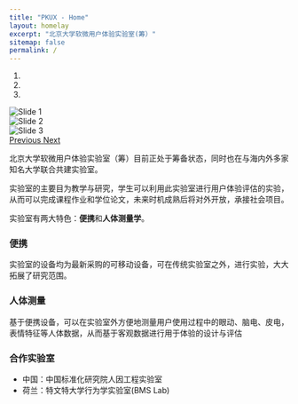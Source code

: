 ```yaml
---
title: "PKUX - Home"
layout: homelay
excerpt: "北京大学软微用户体验实验室(筹）"
sitemap: false
permalink: /
---
```




<div markdown="0" id="carousel" class="carousel slide" data-ride="carousel" data-interval="5000" data-pause="hover" >
    <!-- Menu -->
    <ol class="carousel-indicators">
        <li data-target="#carousel" data-slide-to="0" class="active"></li>
        <li data-target="#carousel" data-slide-to="1"></li>
        <li data-target="#carousel" data-slide-to="2"></li>
    </ol>
    <!-- Items -->
    <div class="carousel-inner" markdown="0">
        <div class="item active">
            <img src="{{ site.url }}{{ site.baseurl }}/images/slider7001400/SmartTipSide.jpg" alt="Slide 1" />
        </div>
        <div class="item">
            <img src="{{ site.url }}{{ site.baseurl }}/images/slider7001400/NoiseCover2.jpg" alt="Slide 2" />
        </div>
        <div class="item">
            <img src="{{ site.url }}{{ site.baseurl }}/images/slider7001400/cake_web.jpg" alt="Slide 3" />
        </div>
    </div>
  <a class="left carousel-control" href="#carousel" role="button" data-slide="prev">
    <span class="glyphicon glyphicon-chevron-left" aria-hidden="true"></span>
    <span class="sr-only">Previous</span>
  </a>
  <a class="right carousel-control" href="#carousel" role="button" data-slide="next">
    <span class="glyphicon glyphicon-chevron-right" aria-hidden="true"></span>
    <span class="sr-only">Next</span>
  </a>
</div>




北京大学软微用户体验实验室（筹）目前正处于筹备状态，同时也在与海内外多家知名大学联合共建实验室。




<!-- <figure class="fourth">
  <img src="{{ site.url }}{{ site.baseurl }}/images/logopic/Logo_Leiden.jpg" style="width: 210px">
  <img src="{{ site.url }}{{ site.baseurl }}/images/logopic/Logo_Nanofront.jpg" style="width: 110px">
  <img src="{{ site.url }}{{ site.baseurl }}/images/logopic/Logo_NWO.jpg" style="width: 120px">
  <img src="{{ site.url }}{{ site.baseurl }}/images/logopic/Logo_ERC.jpg" style="width: 110px">
</figure> -->

实验室的主要目为教学与研究，学生可以利用此实验室进行用户体验评估的实验，从而可以完成课程作业和学位论文，未来时机成熟后将对外开放，承接社会项目。

实验室有两大特色：**便携**和**人体测量学**。

### 便携

实验室的设备均为最新采购的可移动设备，可在传统实验室之外，进行实验，大大拓展了研究范围。

### 人体测量
基于便携设备，可以在实验室外方便地测量用户使用过程中的眼动、脑电、皮电，表情特征等人体数据，从而基于客观数据进行用于体验的设计与评估

### 合作实验室

* 中国：中国标准化研究院人因工程实验室
* 荷兰：特文特大学行为学实验室(BMS Lab)

